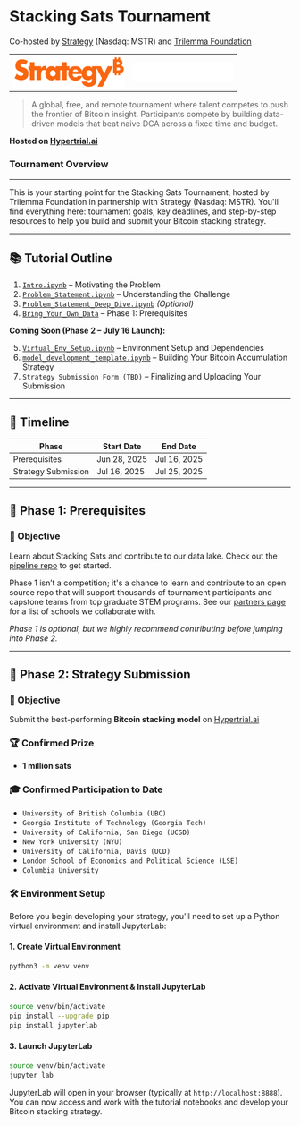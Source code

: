 # Stacking Sats Tournament

Co-hosted by [Strategy](https://www.strategy.com/) (Nasdaq: MSTR) and [Trilemma Foundation](https://www.trilemma.foundation/)

<table border="0" cellspacing="0" cellpadding="0">
  <tr>
    <td align="center">
      <a href="https://www.strategy.com/">
        <img src="./assets/strategy.png" alt="Strategy Tournament" width="200"/>
      </a>
    </td>
    <td align="center">
      <a href="https://www.trilemma.foundation/">
        <img src="./assets/trilemma_foundation_white.png" alt="Trilemma Foundation" width="180"/>
      </a>
    </td>
  </tr>
</table>

> A global, free, and remote tournament where talent competes to push the frontier of Bitcoin insight.
> Participants compete by building data-driven models that beat naive DCA across a fixed time and budget.

**Hosted on [Hypertrial.ai](https://www.hypertrial.ai/bitcoin-arena/challenge/bitcoin)**

### Tournament Overview

---

This is your starting point for the Stacking Sats Tournament, hosted by Trilemma Foundation in partnership with Strategy (Nasdaq: MSTR). You'll find everything here: tournament goals, key deadlines, and step-by-step resources to help you build and submit your Bitcoin stacking strategy.

---

## 📚 Tutorial Outline

1. [`Intro.ipynb`](https://github.com/TrilemmaFoundation/stacking-sats-tournament-mstr-2025/blob/main/tutorials/1.%20Intro.ipynb) – Motivating the Problem
2. [`Problem_Statement.ipynb`](https://github.com/TrilemmaFoundation/stacking-sats-tournament-mstr-2025/blob/main/tutorials/2.%20Problem%20Statement.ipynb) – Understanding the Challenge
3. [`Problem_Statement_Deep_Dive.ipynb`](https://github.com/TrilemmaFoundation/stacking-sats-tournament-mstr-2025/blob/main/tutorials/3.%20Problem%20Statement%20Deep%20Dive.ipynb) _(Optional)_
4. [`Bring_Your_Own_Data`](https://github.com/hypertrial/stacking_sats_pipeline/blob/main/stacking_sats_pipeline/data/CONTRIBUTE.md) – Phase 1: Prerequisites

**Coming Soon (Phase 2 – July 16 Launch):**

5. [`Virtual_Env_Setup.ipynb`](https://github.com/TrilemmaFoundation/stacking-sats-tournament-mstr-2025/blob/main/tutorials/4.%20Virtual%20Env%20Setup.ipynb) – Environment Setup and Dependencies
6. [`model_development_template.ipynb`](https://github.com/TrilemmaFoundation/stacking-sats-tournament-mstr-2025/blob/main/model-development/model_development_template.ipynb) – Building Your Bitcoin Accumulation Strategy
7. `Strategy Submission Form (TBD)` – Finalizing and Uploading Your Submission

---

## 📅 Timeline

| Phase               | Start Date   | End Date     |
| ------------------- | ------------ | ------------ |
| Prerequisites       | Jun 28, 2025 | Jul 16, 2025 |
| Strategy Submission | Jul 16, 2025 | Jul 25, 2025 |

---

## 🧩 Phase 1: Prerequisites

### 🎯 Objective

Learn about Stacking Sats and contribute to our data lake. Check out the [pipeline repo](https://github.com/hypertrial/stacking_sats_pipeline) to get started.

Phase 1 isn’t a competition; it's a chance to learn and contribute to an open source repo that will support thousands of tournament participants and capstone teams from top graduate STEM programs. See our [partners page](https://www.hypertrial.ai/partners) for a list of schools we collaborate with.

_Phase 1 is optional, but we highly recommend contributing before jumping into Phase 2._

---

## 🧩 Phase 2: Strategy Submission

### 🎯 Objective

Submit the best-performing **Bitcoin stacking model** on [Hypertrial.ai](https://hypertrial.ai)

### 🏆 Confirmed Prize

- **1 million sats**

### 🎓 Confirmed Participation to Date

- `University of British Columbia (UBC)`
- `Georgia Institute of Technology (Georgia Tech)`
- `University of California, San Diego (UCSD)`
- `New York University (NYU)`
- `University of California, Davis (UCD)`
- `London School of Economics and Political Science (LSE)`
- `Columbia University`

### 🛠️ Environment Setup

Before you begin developing your strategy, you'll need to set up a Python virtual environment and install JupyterLab:

#### 1. Create Virtual Environment

```bash
python3 -m venv venv
```

#### 2. Activate Virtual Environment & Install JupyterLab

```bash
source venv/bin/activate
pip install --upgrade pip
pip install jupyterlab
```

#### 3. Launch JupyterLab

```bash
source venv/bin/activate
jupyter lab
```

JupyterLab will open in your browser (typically at `http://localhost:8888`). You can now access and work with the tutorial notebooks and develop your Bitcoin stacking strategy.
